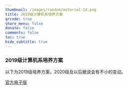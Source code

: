 ```yaml
---
thumbnail: /images/random/material-14.png
title: 2019级计算机系培养方案
qrcode: true
share_menu: false
donate: false
comments: false
toc: true
hide_subtitle: true
---
```


### 2019级计算机系培养方案

以下为2019级培养方案，2020级及以后据说会有不小的变动。

[官方电子版](2019级计算机科学与技术系本科培养方案.pdf)
